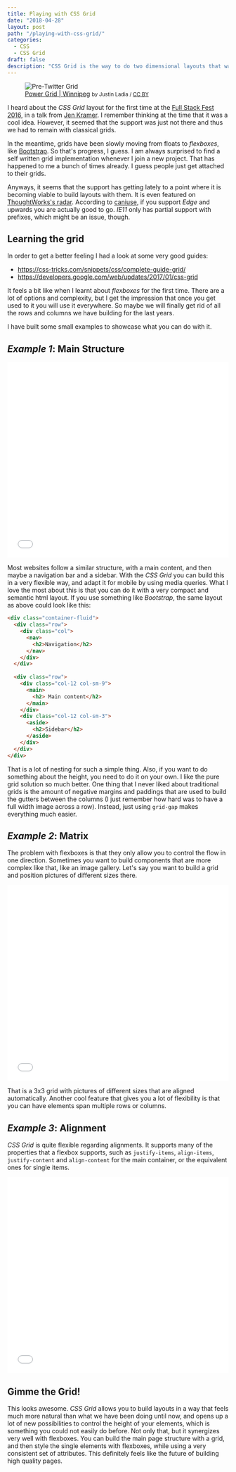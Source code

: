 ```yaml
---
title: Playing with CSS Grid
date: "2018-04-28"
layout: post
path: "/playing-with-css-grid/"
categories:
  - CSS
  - CSS Grid
draft: false
description: "CSS Grid is the way to do two dimensional layouts that was promised to us long ago. Let's show some examples of its magic"
---
```


<figure class="figure figure--left">
  <img src="./images/grid.jpg" alt="Pre-Twitter Grid" />
  <figcaption class="figure__caption">
     <a href="https://www.flickr.com/photos/jrladia/7151535423">Power Grid | Winnipeg</a>
    <small class="figure__attribution">
      <span class="figure__attribution-link">
        by Justin Ladia / <a href="https://creativecommons.org/licenses/by/2.0/">CC BY</a>
      </span>
    </small>
  </figcaption>
</figure>

I heard about the _CSS Grid_ layout for the first time at the [Full Stack Fest 2016](https://2016.fullstackfest.com/), in a talk from [Jen Kramer](http://www.jenkramer.org/). I remember thinking at the time that it was a cool idea. However, it seemed that the support was just not there and thus we had to remain with classical grids.

In the meantime, grids have been slowly moving from floats to _flexboxes_, like [Bootstrap](https://getbootstrap.com/). So that's progress, I guess. I am always surprised to find a self written grid implementation whenever I join a new project. That has happened to me a bunch of times already. I guess people just get attached to their grids.

Anyways, it seems that the support has getting lately to a point where it is becoming viable to build layouts with them. It is even featured on [ThoughtWorks's radar](https://www.thoughtworks.com/radar/languages-and-frameworks/css-grid-layout). According to [caniuse](https://caniuse.com/#feat=css-grid), if you support _Edge_ and upwards you are actually good to go. _IE11_ only has partial support with prefixes, which might be an issue, though.

## Learning the grid

In order to get a better feeling I had a look at some very good guides:

- https://css-tricks.com/snippets/css/complete-guide-grid/
- https://developers.google.com/web/updates/2017/01/css-grid

It feels a bit like when I learnt about _flexboxes_ for the first time. There are a lot of options and complexity, but I get the impression that once you get used to it you will use it everywhere. So maybe we will finally get rid of all the rows and columns we have building for the last years.

I have built some small examples to showcase what you can do with it.

<!--more-->

## _Example 1_: Main Structure

<iframe height='445' scrolling='no' title='Main + Sidebar layout' src='//codepen.io/sirech/embed/wmLbby/?height=365&theme-id=0&default-tab=result&embed-version=2' frameborder='no' allowtransparency='true' allowfullscreen='true' style='width: 100%;'>See the Pen <a href='https://codepen.io/sirech/pen/wmLbby/'>Main + Sidebar layout</a> by Mario Fernández (<a href='https://codepen.io/sirech'>@sirech</a>) on <a href='https://codepen.io'>CodePen</a>.
</iframe>

Most websites follow a similar structure, with a main content, and then maybe a navigation bar and a sidebar. With the _CSS Grid_ you can build this in a very flexible way, and adapt it for mobile by using media queries. What I love the most about this is that you can do it with a very compact and semantic html layout. If you use something like _Bootstrap_, the same layout as above could look like this:

```html
<div class="container-fluid">
  <div class="row">
    <div class="col">
      <nav>
        <h2>Navigation</h2>
      </nav>
    </div>
  </div>
  
  <div class="row">
    <div class="col-12 col-sm-9">
      <main>
        <h2> Main content</h2>
      </main>
    </div>
    <div class="col-12 col-sm-3">
      <aside>
        <h2>Sidebar</h2>
      </aside>
    </div>
  </div>
</div>
```

That is a lot of nesting for such a simple thing. Also, if you want to do something about the height, you need to do it on your own. I like the pure grid solution so much better. One thing that I never liked about traditional grids is the amount of negative margins and paddings that are used to build the gutters between the columns (I just remember how hard was to have a full width image across a row). Instead, just using `grid-gap` makes everything much easier.

## _Example 2_: Matrix

The problem with flexboxes is that they only allow you to control the flow in one direction. Sometimes you want to build components that are more complex like that, like an image gallery. Let's say you want to build a grid and position pictures of different sizes there.

<iframe height='445' scrolling='no' title='3 by 3 Grid' src='//codepen.io/sirech/embed/mxZYQR/?height=438&theme-id=0&default-tab=result&embed-version=2' frameborder='no' allowtransparency='true' allowfullscreen='true' style='width: 100%;'>See the Pen <a href='https://codepen.io/sirech/pen/mxZYQR/'>3 by 3 Grid</a> by Mario Fernández (<a href='https://codepen.io/sirech'>@sirech</a>) on <a href='https://codepen.io'>CodePen</a>.
</iframe>

That is a 3x3 grid with pictures of different sizes that are aligned automatically. Another cool feature that gives you a lot of flexibility is that you can have elements span multiple rows or columns.

## _Example 3_: Alignment

_CSS Grid_ is quite flexible regarding alignments. It supports many of the properties that a flexbox supports, such as `justify-items`, `align-items`, `justify-content` and `align-content` for the main container, or the equivalent ones for single items.

<iframe height='445 scrolling='no' title='CSS Grid Alignment' src='//codepen.io/sirech/embed/aGpvWg/?height=265&theme-id=0&default-tab=result&embed-version=2' frameborder='no' allowtransparency='true' allowfullscreen='true' style='width: 100%;'>See the Pen <a href='https://codepen.io/sirech/pen/aGpvWg/'>CSS Grid Alignment</a> by Mario Fernández (<a href='https://codepen.io/sirech'>@sirech</a>) on <a href='https://codepen.io'>CodePen</a>.
</iframe>

## Gimme the Grid!

This looks awesome. _CSS Grid_ allows you to build layouts in a way that feels much more natural than what we have been doing until now, and opens up a lot of new possibilities to control the height of your elements, which is something you could not easily do before. Not only that, but it synergizes very well with flexboxes. You can build the main page structure with a grid, and then style the single elements with flexboxes, while using a very consistent set of attributes. This definitely feels like the future of building high quality pages.


